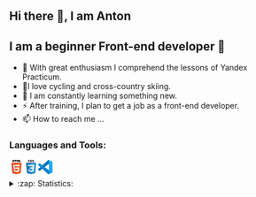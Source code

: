 ## Hi there 👋, I am Anton

## I am a beginner Front-end developer 👀
- 💪 With great enthusiasm I comprehend the lessons of Yandex Practicum.
- 🎉I love cycling and cross-country skiing.
- 🥅 I am constantly learning something new.
- ⚡ After training, I plan to get a job as a front-end developer.
- 📫 How to reach me ...

### Languages and Tools:

<img align="left" alt="HTML5" width="26px" src="https://raw.githubusercontent.com/github/explore/80688e429a7d4ef2fca1e82350fe8e3517d3494d/topics/html/html.png" />
<img align="left" alt="CSS3" width="26px" src="https://raw.githubusercontent.com/github/explore/80688e429a7d4ef2fca1e82350fe8e3517d3494d/topics/css/css.png" />
<img align="left" alt="Visual Studio Code" width="26px" src="https://raw.githubusercontent.com/github/explore/80688e429a7d4ef2fca1e82350fe8e3517d3494d/topics/visual-studio-code/visual-studio-code.png" />

<br>
<br>
<details>
  <summary>:zap: Statistics:</summary>
   <img align="left" alt="codeSTACKr's GitHub Stats" src="https://github-readme-stats.vercel.app/api/top-langs/?username=f1des&langs_count=8&layout=compact" />
    <br>
  <br>
    <img align="left" alt="codeSTACKr's GitHub Stats" src="https://github-readme-stats.vercel.app/api?username=f1des&show_icons=true" />
</details>

<!---
f1des/f1des is a ✨ special ✨ repository because its `README.md` (this file) appears on your GitHub profile.
You can click the Preview link to take a look at your changes.
--->
